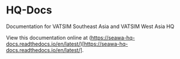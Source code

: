 # HQ-Docs
Documentation for VATSIM Southeast Asia and VATSIM West Asia HQ

View this documentation online at (https://seawa-hq-docs.readthedocs.io/en/latest/)[https://seawa-hq-docs.readthedocs.io/en/latest/].
